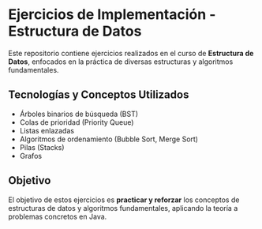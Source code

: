 # Ejercicios de Implementación - Estructura de Datos

Este repositorio contiene ejercicios realizados en el curso de **Estructura de Datos**, enfocados en la práctica de diversas estructuras y algoritmos fundamentales.

## Tecnologías y Conceptos Utilizados
- Árboles binarios de búsqueda (BST)  
- Colas de prioridad (Priority Queue)  
- Listas enlazadas  
- Algoritmos de ordenamiento (Bubble Sort, Merge Sort)  
- Pilas (Stacks)  
- Grafos

## Objetivo
El objetivo de estos ejercicios es **practicar y reforzar** los conceptos de estructuras de datos y algoritmos fundamentales, aplicando la teoría a problemas concretos en Java.
